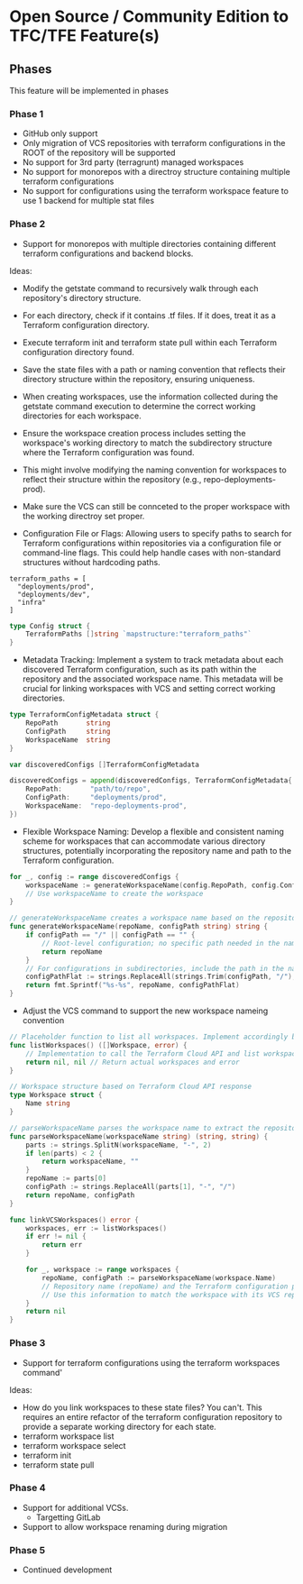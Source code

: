 # Open Source / Community Edition to TFC/TFE Feature(s)

## Phases
This feature will be implemented in phases

### Phase 1
- GitHub only support
- Only migration of VCS repositories with terraform configurations in the ROOT of the repository will be supported
- No support for 3rd party (terragrunt) managed workspaces
- No support for monorepos with a directroy structure containing multiple terraform configurations
- No support for configurations using the terraform workspace feature to use 1 backend for multiple stat files

### Phase 2
- Support for monorepos with multiple directories containing different terraform configurations and backend blocks.

Ideas:

- Modify the getstate command to recursively walk through each repository's directory structure.
- For each directory, check if it contains .tf files. If it does, treat it as a Terraform configuration directory.
- Execute terraform init and terraform state pull within each Terraform configuration directory found.
- Save the state files with a path or naming convention that reflects their directory structure within the repository, ensuring uniqueness.
- When creating workspaces, use the information collected during the getstate command execution to determine the correct working directories for each workspace.
- Ensure the workspace creation process includes setting the workspace's working directory to match the subdirectory structure where the Terraform configuration was found.
- This might involve modifying the naming convention for workspaces to reflect their structure within the repository (e.g., repo-deployments-prod).
- Make sure the VCS can still be connceted to the proper workspace with the working directroy set proper.

- Configuration File or Flags: Allowing users to specify paths to search for Terraform configurations within repositories via a configuration file or command-line flags. This could help handle cases with non-standard structures without hardcoding paths.

```hcl
terraform_paths = [
  "deployments/prod",
  "deployments/dev",
  "infra"
]
```

```go
type Config struct {
    TerraformPaths []string `mapstructure:"terraform_paths"`
}
```

- Metadata Tracking: Implement a system to track metadata about each discovered Terraform configuration, such as its path within the repository and the associated workspace name. This metadata will be crucial for linking workspaces with VCS and setting correct working directories.

```go
type TerraformConfigMetadata struct {
    RepoPath       string
    ConfigPath     string
    WorkspaceName  string
}

var discoveredConfigs []TerraformConfigMetadata

discoveredConfigs = append(discoveredConfigs, TerraformConfigMetadata{
    RepoPath:       "path/to/repo",
    ConfigPath:     "deployments/prod",
    WorkspaceName:  "repo-deployments-prod",
})
```

- Flexible Workspace Naming: Develop a flexible and consistent naming scheme for workspaces that can accommodate various directory structures, potentially incorporating the repository name and path to the Terraform configuration.

```go
for _, config := range discoveredConfigs {
    workspaceName := generateWorkspaceName(config.RepoPath, config.ConfigPath)
    // Use workspaceName to create the workspace
}

// generateWorkspaceName creates a workspace name based on the repository path and Terraform configuration path
func generateWorkspaceName(repoName, configPath string) string {
    if configPath == "/" || configPath == "" {
        // Root-level configuration; no specific path needed in the name
        return repoName
    }
    // For configurations in subdirectories, include the path in the name
    configPathFlat := strings.ReplaceAll(strings.Trim(configPath, "/"), "/", "-")
    return fmt.Sprintf("%s-%s", repoName, configPathFlat)
}
```

- Adjust the VCS command to support the new workspace nameing convention

```go
// Placeholder function to list all workspaces. Implement accordingly based on your setup.
func listWorkspaces() ([]Workspace, error) {
    // Implementation to call the Terraform Cloud API and list workspaces
    return nil, nil // Return actual workspaces and error
}

// Workspace structure based on Terraform Cloud API response
type Workspace struct {
    Name string
}

// parseWorkspaceName parses the workspace name to extract the repository name and config path
func parseWorkspaceName(workspaceName string) (string, string) {
    parts := strings.SplitN(workspaceName, "-", 2)
    if len(parts) < 2 {
        return workspaceName, ""
    }
    repoName := parts[0]
    configPath := strings.ReplaceAll(parts[1], "-", "/")
    return repoName, configPath
}

func linkVCSWorkspaces() error {
    workspaces, err := listWorkspaces()
    if err != nil {
        return err
    }

    for _, workspace := range workspaces {
        repoName, configPath := parseWorkspaceName(workspace.Name)
        // Repository name (repoName) and the Terraform configuration path (configPath)
        // Use this information to match the workspace with its VCS repository and set the working directory
    }
    return nil
}
```

### Phase 3
- Support for terraform configurations using the terraform workspaces command'

Ideas:

- How do you link workspaces to these state files? You can't. This requires an entire refactor of the terraform configuration repository to provide a separate working directory for each state.
- terraform workspace list
- terraform workspace select <workspace>
- terraform init
- terraform state pull

### Phase 4
- Support for additional VCSs.
  - Targetting GitLab
- Support to allow workspace renaming during migration

### Phase 5
- Continued development